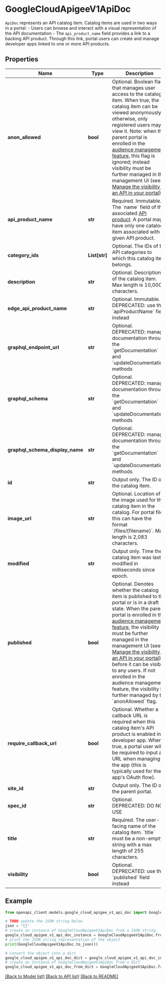 # GoogleCloudApigeeV1ApiDoc

`ApiDoc` represents an API catalog item. Catalog items are used in two ways in a portal: - Users can browse and interact with a visual representation of the API documentation - The `api_product_name` field provides a link to a backing API product. Through this link, portal users can create and manage developer apps linked to one or more API products.

## Properties

Name | Type | Description | Notes
------------ | ------------- | ------------- | -------------
**anon_allowed** | **bool** | Optional. Boolean flag that manages user access to the catalog item. When true, the catalog item can be viewed anonymously; otherwise, only registered users may view it. Note: when the parent portal is enrolled in the [audience management feature](https://cloud.google.com/apigee/docs/api-platform/publish/portal/portal-audience#enrolling_in_the_beta_release_of_the_audience_management_feature), this flag is ignored; instead visibility must be further managed in the management UI (see [Manage the visibility of an API in your portal](https://cloud.google.com/apigee/docs/api-platform/publish/portal/publish-apis#visibility)). | [optional] 
**api_product_name** | **str** | Required. Immutable. The &#x60;name&#x60; field of the associated [API product](/apigee/docs/reference/apis/apigee/rest/v1/organizations.apiproducts). A portal may have only one catalog item associated with a given API product. | [optional] 
**category_ids** | **List[str]** | Optional. The IDs of the API categories to which this catalog item belongs. | [optional] 
**description** | **str** | Optional. Description of the catalog item. Max length is 10,000 characters. | [optional] 
**edge_api_product_name** | **str** | Optional. Immutable. DEPRECATED: use the &#x60;apiProductName&#x60; field instead | [optional] 
**graphql_endpoint_url** | **str** | Optional. DEPRECATED: manage documentation through the &#x60;getDocumentation&#x60; and &#x60;updateDocumentation&#x60; methods | [optional] 
**graphql_schema** | **str** | Optional. DEPRECATED: manage documentation through the &#x60;getDocumentation&#x60; and &#x60;updateDocumentation&#x60; methods | [optional] 
**graphql_schema_display_name** | **str** | Optional. DEPRECATED: manage documentation through the &#x60;getDocumentation&#x60; and &#x60;updateDocumentation&#x60; methods | [optional] 
**id** | **str** | Output only. The ID of the catalog item. | [optional] [readonly] 
**image_url** | **str** | Optional. Location of the image used for the catalog item in the catalog. For portal files, this can have the format &#x60;/files/{filename}&#x60;. Max length is 2,083 characters. | [optional] 
**modified** | **str** | Output only. Time the catalog item was last modified in milliseconds since epoch. | [optional] [readonly] 
**published** | **bool** | Optional. Denotes whether the catalog item is published to the portal or is in a draft state. When the parent portal is enrolled in the [audience management feature](https://cloud.google.com/apigee/docs/api-platform/publish/portal/portal-audience#enrolling_in_the_beta_release_of_the_audience_management_feature), the visibility must be further managed in the management UI (see [Manage the visibility of an API in your portal](https://cloud.google.com/apigee/docs/api-platform/publish/portal/publish-apis#visibility)) before it can be visible to any users. If not enrolled in the audience management feature, the visibility is further managed by the &#x60;anonAllowed&#x60; flag. | [optional] 
**require_callback_url** | **bool** | Optional. Whether a callback URL is required when this catalog item&#39;s API product is enabled in a developer app. When true, a portal user will be required to input a URL when managing the app (this is typically used for the app&#39;s OAuth flow). | [optional] 
**site_id** | **str** | Output only. The ID of the parent portal. | [optional] [readonly] 
**spec_id** | **str** | Optional. DEPRECATED: DO NOT USE | [optional] 
**title** | **str** | Required. The user-facing name of the catalog item. &#x60;title&#x60; must be a non-empty string with a max length of 255 characters. | [optional] 
**visibility** | **bool** | Optional. DEPRECATED: use the &#x60;published&#x60; field instead | [optional] 

## Example

```python
from openapi_client.models.google_cloud_apigee_v1_api_doc import GoogleCloudApigeeV1ApiDoc

# TODO update the JSON string below
json = "{}"
# create an instance of GoogleCloudApigeeV1ApiDoc from a JSON string
google_cloud_apigee_v1_api_doc_instance = GoogleCloudApigeeV1ApiDoc.from_json(json)
# print the JSON string representation of the object
print(GoogleCloudApigeeV1ApiDoc.to_json())

# convert the object into a dict
google_cloud_apigee_v1_api_doc_dict = google_cloud_apigee_v1_api_doc_instance.to_dict()
# create an instance of GoogleCloudApigeeV1ApiDoc from a dict
google_cloud_apigee_v1_api_doc_from_dict = GoogleCloudApigeeV1ApiDoc.from_dict(google_cloud_apigee_v1_api_doc_dict)
```
[[Back to Model list]](../README.md#documentation-for-models) [[Back to API list]](../README.md#documentation-for-api-endpoints) [[Back to README]](../README.md)


